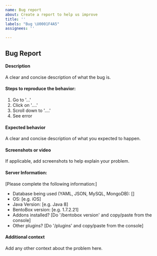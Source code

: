 ```yaml
---
name: Bug report
about: Create a report to help us improve
title: ''
labels: "Bug \U0001F4A5"
assignees: ''

---
```


## Bug Report

#### Description
A clear and concise description of what the bug is.

####  Steps to reproduce the behavior:
1. Go to '...'
2. Click on '....'
3. Scroll down to '....'
4. See error

#### Expected behavior
A clear and concise description of what you expected to happen.

#### Screenshots or video
If applicable, add screenshots to help explain your problem.

#### Server Information:
[Please complete the following information:]
 - Database being used (YAML, JSON, MySQL, MongoDB): []
 - OS: [e.g. iOS]
 - Java Version: [e.g. Java 8]
 - BentoBox version: [e.g. 1.7.2.21]
 - Addons installed? [Do '/bentobox version' and copy/paste from the console]
 - Other plugins? [Do '/plugins' and copy/paste from the console]

####  Additional context
Add any other context about the problem here.
